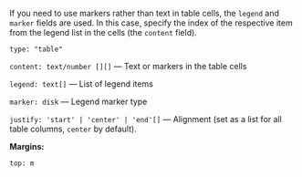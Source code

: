 If you need to use markers rather than text in table cells, the `legend` and `marker` fields are used. In this
case, specify the index of the respective item from the legend list in the cells (the `content` field).

`type: "table"`

`content: text/number [][]` — Text or markers in the table cells

`legend: text[]` — List of legend items

`marker: disk` — Legend marker type

`justify: 'start' | 'center' | 'end'[]` — Alignment (set as a list for all table columns, `center` by default).

**Margins:**

`top: m`

